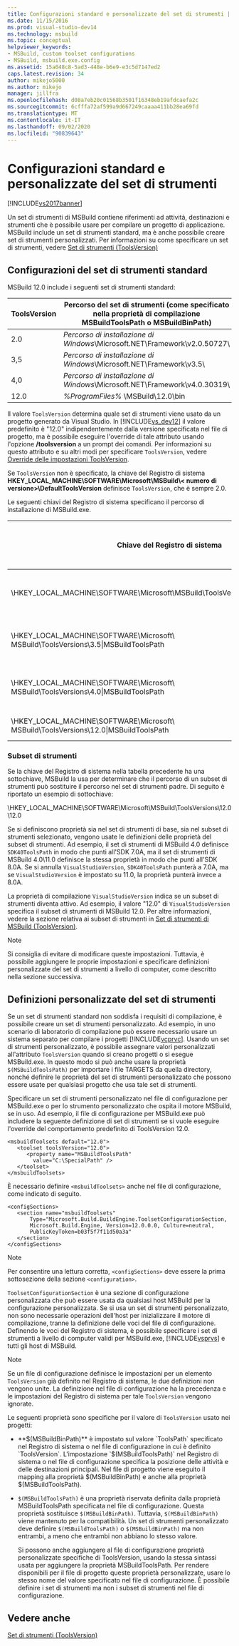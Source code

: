 ```yaml
---
title: Configurazioni standard e personalizzate del set di strumenti | Microsoft Docs
ms.date: 11/15/2016
ms.prod: visual-studio-dev14
ms.technology: msbuild
ms.topic: conceptual
helpviewer_keywords:
- MSBuild, custom toolset configurations
- MSBuild, msbuild.exe.config
ms.assetid: 15a048c8-5ad3-448e-b6e9-e3c5d7147ed2
caps.latest.revision: 34
author: mikejo5000
ms.author: mikejo
manager: jillfra
ms.openlocfilehash: d08a7eb20c01568b3501f16348eb19afdcaefa2c
ms.sourcegitcommit: 6cfffa72af599a9d667249caaaa411bb28ea69fd
ms.translationtype: MT
ms.contentlocale: it-IT
ms.lasthandoff: 09/02/2020
ms.locfileid: "90839643"
---
```

# <a name="standard-and-custom-toolset-configurations"></a>Configurazioni standard e personalizzate del set di strumenti
[!INCLUDE[vs2017banner](../includes/vs2017banner.md)]

Un set di strumenti di MSBuild contiene riferimenti ad attività, destinazioni e strumenti che è possibile usare per compilare un progetto di applicazione. MSBuild include un set di strumenti standard, ma è anche possibile creare set di strumenti personalizzati. Per informazioni su come specificare un set di strumenti, vedere [Set di strumenti (ToolsVersion)](../msbuild/msbuild-toolset-toolsversion.md)  

## <a name="standard-toolset-configurations"></a>Configurazioni del set di strumenti standard  
 MSBuild 12.0 include i seguenti set di strumenti standard:  

| ToolsVersion | Percorso del set di strumenti (come specificato nella proprietà di compilazione MSBuildToolsPath o MSBuildBinPath) |
|--------------|--------------------------------------------------------------------------------------|
|     2.0      |           *Percorso di installazione di Windows*\Microsoft.NET\Framework\v2.0.50727\            |
|     3,5      |              *Percorso di installazione di Windows*\Microsoft.NET\Framework\v3.5\               |
|     4,0      |           *Percorso di installazione di Windows*\Microsoft.NET\Framework\v4.0.30319\            |
|     12.0     |                          *%ProgramFiles%* \MSBuild\12.0\bin                           |

 Il valore `ToolsVersion` determina quale set di strumenti viene usato da un progetto generato da Visual Studio. In [!INCLUDE[vs_dev12](../includes/vs-dev12-md.md)] il valore predefinito è "12.0" indipendentemente dalla versione specificata nel file di progetto, ma è possibile eseguire l'override di tale attributo usando l'opzione **/toolsversion** a un prompt dei comandi. Per informazioni su questo attributo e su altri modi per specificare `ToolsVersion`, vedere [Override delle impostazioni ToolsVersion](../msbuild/overriding-toolsversion-settings.md).  

 Se `ToolsVersion` non è specificato, la chiave del Registro di sistema **HKEY_LOCAL_MACHINE\SOFTWARE\Microsoft\MSBuild\\< numero di versione\>\DefaultToolsVersion** definisce `ToolsVersion`, che è sempre 2.0.  

 Le seguenti chiavi del Registro di sistema specificano il percorso di installazione di MSBuild.exe.  

|Chiave del Registro di sistema|Nome chiave|Valore della chiave della stringa|  
|------------------|--------------|----------------------|  
|\HKEY_LOCAL_MACHINE\SOFTWARE\Microsoft\MSBuild\ToolsVersions\2.0\|MSBuildToolsPath|Percorso di installazione di .NET Framework 2.0|  
|\HKEY_LOCAL_MACHINE\SOFTWARE\Microsoft\ MSBuild\ToolsVersions\3.5\|MSBuildToolsPath|Percorso di installazione di .NET Framework 3.5|  
|\HKEY_LOCAL_MACHINE\SOFTWARE\Microsoft\ MSBuild\ToolsVersions\4.0\|MSBuildToolsPath|Percorso di installazione di .NET Framework 4|  
|\HKEY_LOCAL_MACHINE\SOFTWARE\Microsoft\ MSBuild\ToolsVersions\12.0\|MSBuildToolsPath|Percorso di installazione di MSBuild|  

### <a name="sub-toolsets"></a>Subset di strumenti  
 Se la chiave del Registro di sistema nella tabella precedente ha una sottochiave, MSBuild la usa per determinare che il percorso di un subset di strumenti può sostituire il percorso nel set di strumenti padre. Di seguito è riportato un esempio di sottochiave:  

 \HKEY_LOCAL_MACHINE\SOFTWARE\Microsoft\MSBuild\ToolsVersions\12.0\12.0  

 Se si definiscono proprietà sia nel set di strumenti di base, sia nel subset di strumenti selezionato, vengono usate le definizioni delle proprietà del subset di strumenti. Ad esempio, il set di strumenti di MSBuild 4.0 definisce `SDK40ToolsPath` in modo che punti all'SDK 7.0A, ma il set di strumenti di MSBuild 4.0\11.0 definisce la stessa proprietà in modo che punti all'SDK 8.0A. Se si annulla `VisualStudioVersion`, `SDK40ToolsPath` punterà a 7.0A, ma se `VisualStudioVersion` è impostato su 11.0, la proprietà punterà invece a 8.0A.  

 La proprietà di compilazione `VisualStudioVersion` indica se un subset di strumenti diventa attivo. Ad esempio, il valore "12.0" di `VisualStudioVersion` specifica il subset di strumenti di MSBuild 12.0. Per altre informazioni, vedere la sezione relativa ai subset di strumenti in [Set di strumenti di MSBuild (ToolsVersion)](../msbuild/msbuild-toolset-toolsversion.md).  

> [!NOTE]
> Si consiglia di evitare di modificare queste impostazioni. Tuttavia, è possibile aggiungere le proprie impostazioni e specificare definizioni personalizzate del set di strumenti a livello di computer, come descritto nella sezione successiva.  

## <a name="custom-toolset-definitions"></a>Definizioni personalizzate del set di strumenti  
 Se un set di strumenti standard non soddisfa i requisiti di compilazione, è possibile creare un set di strumenti personalizzato. Ad esempio, in uno scenario di laboratorio di compilazione può essere necessario usare un sistema separato per compilare i progetti [!INCLUDE[vcprvc](../includes/vcprvc-md.md)]. Usando un set di strumenti personalizzato, è possibile assegnare valori personalizzati all'attributo `ToolsVersion` quando si creano progetti o si esegue MSBuild.exe. In questo modo si può anche usare la proprietà `$(MSBuildToolsPath)` per importare i file TARGETS da quella directory, nonché definire le proprietà del set di strumenti personalizzato che possono essere usate per qualsiasi progetto che usa tale set di strumenti.  

 Specificare un set di strumenti personalizzato nel file di configurazione per MSBuild.exe o per lo strumento personalizzato che ospita il motore MSBuild, se in uso. Ad esempio, il file di configurazione per MSBuild.exe può includere la seguente definizione di set di strumenti se si vuole eseguire l'override del comportamento predefinito di ToolsVersion 12.0.  

```  
<msbuildToolsets default="12.0">  
   <toolset toolsVersion="12.0">  
      <property name="MSBuildToolsPath"   
        value="C:\SpecialPath" />  
   </toolset>  
</msbuildToolsets>  
```  

 È necessario definire `<msbuildToolsets>` anche nel file di configurazione, come indicato di seguito.  

```  
<configSections>  
   <section name="msbuildToolsets"         
       Type="Microsoft.Build.BuildEngine.ToolsetConfigurationSection,   
       Microsoft.Build.Engine, Version=12.0.0.0, Culture=neutral,   
       PublicKeyToken=b03f5f7f11d50a3a"  
   </section>  
</configSections>  
```  

> [!NOTE]
> Per consentire una lettura corretta, `<configSections>` deve essere la prima sottosezione della sezione `<configuration>`.  

 `ToolsetConfigurationSection` è una sezione di configurazione personalizzata che può essere usata da qualsiasi host MSBuild per la configurazione personalizzata. Se si usa un set di strumenti personalizzato, non sono necessarie operazioni dell'host per inizializzare il motore di compilazione, tranne la definizione delle voci del file di configurazione. Definendo le voci del Registro di sistema, è possibile specificare i set di strumenti a livello di computer validi per MSBuild.exe, [!INCLUDE[vsprvs](../includes/vsprvs-md.md)] e tutti gli host di MSBuild.  

> [!NOTE]
> Se un file di configurazione definisce le impostazioni per un elemento `ToolsVersion` già definito nel Registro di sistema, le due definizioni non vengono unite. La definizione nel file di configurazione ha la precedenza e le impostazioni del Registro di sistema per tale `ToolsVersion` vengono ignorate.  

 Le seguenti proprietà sono specifiche per il valore di `ToolsVersion` usato nei progetti:  

- **$(MSBuildBinPath)** è impostato sul valore `ToolsPath` specificato nel Registro di sistema o nel file di configurazione in cui è definito `ToolsVersion`. L'impostazione `$(MSBuildToolsPath)` nel Registro di sistema o nel file di configurazione specifica la posizione delle attività e delle destinazioni principali. Nel file di progetto viene eseguito il mapping alla proprietà $(MSBuildBinPath) e anche alla proprietà $(MSBuildToolsPath).  

- `$(MSBuildToolsPath)` è una proprietà riservata definita dalla proprietà MSBuildToolsPath specificata nel file di configurazione. Questa proprietà sostituisce `$(MSBuildBinPath)`. Tuttavia, `$(MSBuildBinPath)` viene mantenuto per la compatibilità. Un set di strumenti personalizzato deve definire `$(MSBuildToolsPath)` o `$(MSBuildBinPath)` ma non entrambi, a meno che entrambi non abbiano lo stesso valore.  

  Si possono anche aggiungere al file di configurazione proprietà personalizzate specifiche di ToolsVersion, usando la stessa sintassi usata per aggiungere la proprietà MSBuildToolsPath. Per rendere disponibili per il file di progetto queste proprietà personalizzate, usare lo stesso nome del valore specificato nel file di configurazione. È possibile definire i set di strumenti ma non i subset di strumenti nel file di configurazione.  

## <a name="see-also"></a>Vedere anche  
 [Set di strumenti (ToolsVersion)](../msbuild/msbuild-toolset-toolsversion.md)
